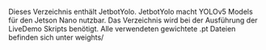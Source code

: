 Dieses Verzeichnis enthält JetbotYolo. JetbotYolo macht YOLOv5 Models für den Jetson Nano nutzbar. Das Verzeichnis wird bei der Ausführung der LiveDemo Skripts benötigt. Alle verwendeten gewichtete .pt Dateien befinden sich unter weights/
